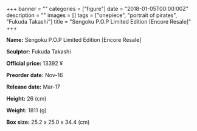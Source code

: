 +++
banner = ""
categories = ["figure"]
date = "2018-01-05T00:00:00Z"
description = ""
images = []
tags = ["onepiece", "portrait of pirates", "Fukuda Takashi"]
title = "Sengoku P.O.P Limited Edition [Encore Resale]"
+++

**Name:** Sengoku P.O.P Limited Edition [Encore Resale]

**Sculptor:** Fukuda Takashi

**Official price:** 13392 ¥

**Preorder date:** Nov-16

**Release date:** Mar-17

**Height:** 26 (cm)

**Weight:** 1811 (g)

**Box size:** 25.2 x 25.0 x 34.4 (cm)
